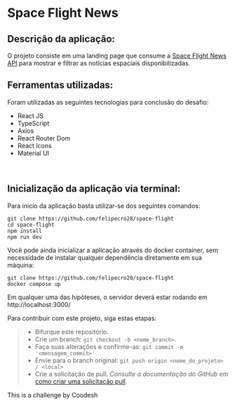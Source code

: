 # Space Flight News


## Descrição da aplicação:
O projeto consiste em uma landing page que consume a [Space Flight News API](https://api.spaceflightnewsapi.net/documentation) para mostrar e filtrar as notícias
espaciais disponibilizadas.
<br>

## Ferramentas utilizadas:
Foram utilizadas as seguintes tecnologias para conclusão do desafio:
- React JS
- TypeScript
- Axios
- React Router Dom
- React Icons
- Material UI

<br>

## Inicialização da aplicação via terminal:
Para inicio da aplicação basta utilizar-se dos seguintes comandos:

  ```
 git clone https://github.com/felipecro28/space-flight
 cd space-flight
 npm install
 npm run dev
 ```
 Você pode ainda inicializar a aplicação através do docker container, sem necessidade de instalar qualquer dependência diretamente em sua máquina:
 
 ```
 git clone https://github.com/felipecro28/space-flight
 docker compose up
 ```
 
 Em qualquer uma das hipóteses, o servidor deverá estar rodando em http://localhost:3000/
 
 Para contribuir com este projeto, siga estas etapas:
  >- Bifurque este repositório.
  >- Crie um branch: `git checkout -b <nome_branch>`.
  >- Faça suas alterações e confirme-as: `git commit -m '<mensagem_commit>'`
  >- Envie para o branch original: `git push origin <nome_do_projeto> / <local>`
  >- Crie a solicitação de pull.
*Consulte a documentação do GitHub em* [como criar uma solicitação pull](https://help.github.com/en/github/collaborating-with-issues-and-pull-requests/creating-a-pull-request).
 
 This is a challenge by Coodesh
